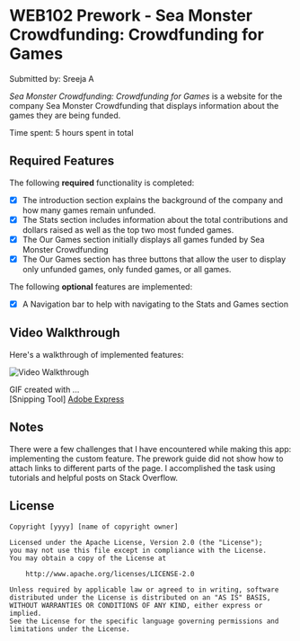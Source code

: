# WEB102 Prework - Sea Monster Crowdfunding: Crowdfunding for Games

Submitted by: Sreeja A

_Sea Monster Crowdfunding: Crowdfunding for Games_ is a website for the company Sea Monster Crowdfunding that displays information about the games they are being funded.

Time spent: 5 hours spent in total

## Required Features

The following **required** functionality is completed:

* [X] The introduction section explains the background of the company and how many games remain unfunded.
* [X] The Stats section includes information about the total contributions and dollars raised as well as the top two most funded games.
* [X] The Our Games section initially displays all games funded by Sea Monster Crowdfunding
* [X] The Our Games section has three buttons that allow the user to display only unfunded games, only funded games, or all games.

The following **optional** features are implemented:

* [X] A Navigation bar to help with navigating to the Stats and Games section

## Video Walkthrough

Here's a walkthrough of implemented features:

<img src='https://github.com/user-attachments/assets/398f8d8d-f744-4406-bfe1-c68c604d89ff' title='Video Walkthrough' width='' alt='Video Walkthrough' />

<!-- Replace this with whatever GIF tool you used! -->
GIF created with ...  
[Snipping Tool]
[Adobe Express](https://www.adobe.com/express/feature/video/convert/video-to-gif)

## Notes

There were a few challenges that I have encountered while making this app: implementing the custom feature. The prework guide did not show how to attach links to different parts of the page. I accomplished the task using tutorials and helpful posts on Stack Overflow.

## License

    Copyright [yyyy] [name of copyright owner]

    Licensed under the Apache License, Version 2.0 (the "License");
    you may not use this file except in compliance with the License.
    You may obtain a copy of the License at

        http://www.apache.org/licenses/LICENSE-2.0

    Unless required by applicable law or agreed to in writing, software
    distributed under the License is distributed on an "AS IS" BASIS,
    WITHOUT WARRANTIES OR CONDITIONS OF ANY KIND, either express or implied.
    See the License for the specific language governing permissions and
    limitations under the License.

